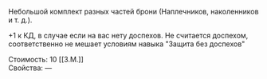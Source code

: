 Небольшой комплект разных частей брони (Наплечников, наколенников и т. д.).

+1 к КД, в случае если на вас нету доспехов.
Не считается доспехом, соответственно не мешает условиям навыка "Защита без доспехов"

Стоимость: 10 [[З.М.]]<br>
Свойства: —<br>